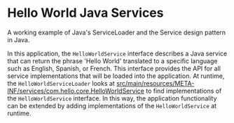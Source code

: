 # Hello World Java Services

A working example of Java's ServiceLoader and the Service design pattern in Java.

In this application, the `HelloWorldService` interface describes a Java service that can return the phrase 'Hello World' translated to a specific language such as English, Spanish, or French. This interface provides the API for all service implementations that will be loaded into the application. At runtime, the `HelloWorldServiceLoader` looks at [src/main/resources/META-INF/services/com.hello.core.HelloWorldService](src/main/resources/META-INF/services/com.hello.core.HelloWorldService) to find implementations of the `HelloWorldService` interface. In this way, the application functionality can be extended by adding implementations of the `HelloWorldService` at runtime.
